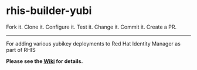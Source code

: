 # rhis-builder-yubi

Fork it. Clone it. Configure it. Test it. Change it. Commit it. Create a PR.

***

For adding various yubikey deployments to Red Hat Identity Manager as part of RHIS

**Please see the [Wiki](https://github.com/parmstro/rhis-builder-yubi/wiki/1.-Start-Here) for details.**
